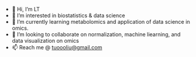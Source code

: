 - 👋 Hi, I’m LT
- 👀 I’m interested in biostatistics & data science
- 🌱 I’m currently learning metabolomics and application of data science in omics.
- 💞️ I’m looking to collaborate on normalization, machine liearning, and data visualization on omics
- 📫 Reach me @ tuoooliu@gmail.com

<!---
TuoooLiu666/TuoooLiu666 is a ✨ special ✨ repository because its `README.md` (this file) appears on your GitHub profile.
You can click the Preview link to take a look at your changes.
--->
